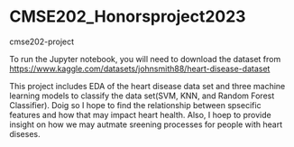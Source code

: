 # CMSE202_Honorsproject2023
cmse202-project

To run the Jupyter notebook, you will need to download the dataset from https://www.kaggle.com/datasets/johnsmith88/heart-disease-dataset

This project includes EDA of the heart disease data set and three machine learning models to classify the data set(SVM, KNN, and Random Forest Classifier). Doig so I hope to find the relationship between spsecific features and how that may impact heart health. Also, I hoep to provide insight on how we may autmate sreening processes for people with heart diseses.
